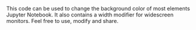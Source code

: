 This code can be used to change the background color of most elements Jupyter Notebook.
It also contains a width modifier for widescreen monitors.
Feel free to use, modify and share. 
